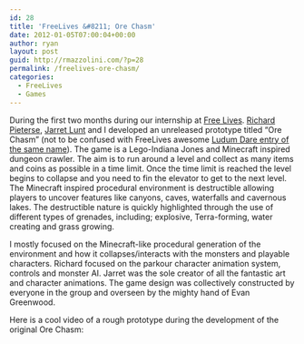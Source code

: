 ```yaml
---
id: 28
title: 'FreeLives &#8211; Ore Chasm'
date: 2012-01-05T07:00:04+00:00
author: ryan
layout: post
guid: http://rmazzolini.com/?p=28
permalink: /freelives-ore-chasm/
categories:
  - FreeLives
  - Games
---
```

During the first two months during our internship at [Free Lives](http://freelives.net/). [Richard Pieterse](http://www.nekropants.com/), [Jarret Lunt](http://jarredlunt.blogspot.com/) and I developed an unreleased prototype titled &#8220;Ore Chasm&#8221; (not to be confused with FreeLives awesome [Ludum Dare entry of the same name](http://www.ludumdare.com/compo/ludum-dare-25/?action=preview&uid=3041)). The game is a Lego-Indiana Jones and Minecraft inspired dungeon crawler. The aim is to run around a level and collect as many items and coins as possible in a time limit. Once the time limit is reached the level begins to collapse and you need to fin the elevator to get to the next level. The Minecraft inspired procedural environment is destructible allowing players to uncover features like canyons, caves, waterfalls and cavernous lakes. The destructible nature is quickly highlighted through the use of different types of grenades, including; explosive, Terra-forming, water creating and grass growing.

I mostly focused on the Minecraft-like procedural generation of the environment and how it collapses/interacts with the monsters and playable characters. Richard focused on the parkour character animation system, controls and monster AI. Jarret was the sole creator of all the fantastic art and character animations. The game design was collectively constructed by everyone in the group and overseen by the mighty hand of Evan Greenwood.

Here is a cool video of a rough prototype during the development of the original Ore Chasm:

<span class="embed-youtube" style="text-align:center; display: block;"></span>